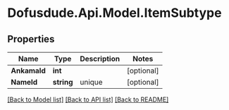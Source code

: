 # Dofusdude.Api.Model.ItemSubtype

## Properties

Name | Type | Description | Notes
------------ | ------------- | ------------- | -------------
**AnkamaId** | **int** |  | [optional] 
**NameId** | **string** | unique | [optional] 

[[Back to Model list]](../README.md#documentation-for-models) [[Back to API list]](../README.md#documentation-for-api-endpoints) [[Back to README]](../README.md)

